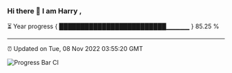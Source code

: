 ### Hi there 👋 I am Harry , 

⏳ Year progress { █████████████████████████▁▁▁▁▁ } 85.25 %

---

⏰ Updated on Tue, 08 Nov 2022 03:55:20 GMT

![Progress Bar CI](https://github.com/duykhang68/duykhang68/workflows/Progress%20Bar%20CI/badge.svg)
